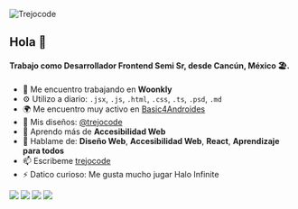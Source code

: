 ![Trejocode](https://res.cloudinary.com/trejocode/image/upload/v1586298449/Trejocode/logo_t0otlj.png)

## Hola 👋

#### Trabajo como Desarrollador Frontend Semi Sr, desde Cancún, México 🏖️.

- 🏢 Me encuentro trabajando en **Woonkly**
- ⚙️ Utilizo a diario: `.jsx`, `.js`, `.html`, `.css`, `.ts`, `.psd`, `.md`
- 🌍 Me encuentro muy activo en [Basic4Androides](https://facebook.com/groups/basic4androides)
- 💅 Mis diseños: [@trejocode](https://www.instagram.com/trejocode)
- 🌱 Aprendo más de **Accesibilidad Web**
- 💬 Hablame de: **Diseño Web**, **Accesibilidad Web**, **React**, **Aprendizaje para todos**
- 📫 Escribeme [trejocode](https://www.messenger.com/t/664372843657624)
- ⚡️ Datico curioso: Me gusta mucho jugar Halo Infinite

[<img src="https://img.shields.io/badge/linkedin-%230077B5.svg?&style=for-the-badge&logo=linkedin&logoColor=white" />](https://www.linkedin.com/in/trejocode/) [<img src = "https://img.shields.io/badge/instagram-%23E4405F.svg?&style=for-the-badge&logo=instagram&logoColor=white">](https://www.instagram.com/trejocode/) [<img src = "https://img.shields.io/badge/facebook-%231877F2.svg?&style=for-the-badge&logo=facebook&logoColor=white">](https://www.facebook.com/trejocode) [<img src ="https://img.shields.io/badge/portfolio-web-%23.svg?&style=for-the-badge&logo=&logoColor=white%22">](https://www.trejocode.com)

